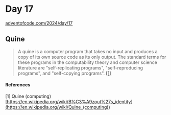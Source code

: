 # Day 17

[adventofcode.com/2024/day/17](https://adventofcode.com/2024/day/17)

## Quine

> A quine is a computer program that takes no input and produces a copy of its own source code as its only output.
> The standard terms for these programs in the computability theory and computer science literature are "self-replicating programs", "self-reproducing programs", and "self-copying programs".
[[1]](#1)


#### References
<a id="1">[1]</a> Quine (computing) [https://en.wikipedia.org/wiki/B%C3%A9zout%27s_identity](https://en.wikipedia.org/wiki/Quine_(computing))
